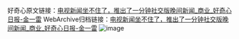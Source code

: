 好奇心原文链接：[电视新闻坐不住了，推出了一分钟社交版晚间新闻_商业_好奇心日报-金一雷](https://www.qdaily.com/articles/4057.html)
WebArchive归档链接：[电视新闻坐不住了，推出了一分钟社交版晚间新闻_商业_好奇心日报-金一雷](http://web.archive.org/web/20190623153506/https://www.qdaily.com/articles/4057.html)
![image](http://ww3.sinaimg.cn/large/007d5XDply1g3vdv6bi1vj30u02vsb29)